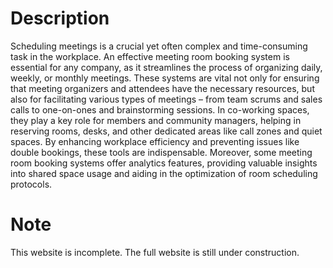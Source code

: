 # Description

Scheduling meetings is a crucial yet often complex and time-consuming task in the workplace. An effective meeting room booking system is essential for any company, as it streamlines the process of organizing daily, weekly, or monthly meetings. These systems are vital not only for ensuring that meeting organizers and attendees have the necessary resources, but also for facilitating various types of meetings – from team scrums and sales calls to one-on-ones and brainstorming sessions. In co-working spaces, they play a key role for members and community managers, helping in reserving rooms, desks, and other dedicated areas like call zones and quiet spaces. By enhancing workplace efficiency and preventing issues like double bookings, these tools are indispensable. Moreover, some meeting room booking systems offer analytics features, providing valuable insights into shared space usage and aiding in the optimization of room scheduling protocols.

# Note

This website is incomplete. The full website is still under construction.